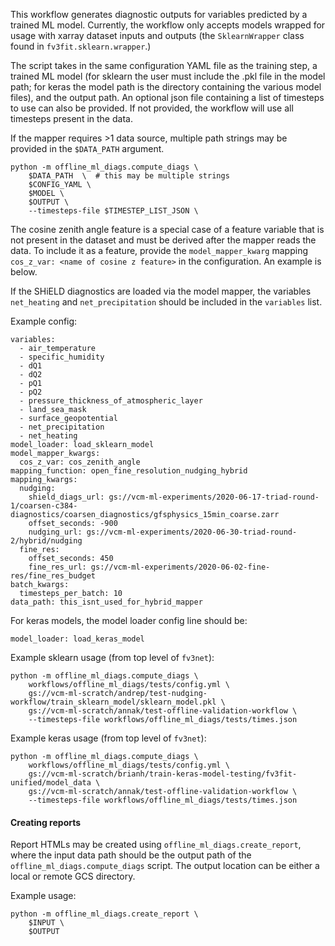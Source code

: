 This workflow generates diagnostic outputs for variables predicted by 
a trained ML model. Currently, the workflow only accepts models wrapped 
for usage with xarray dataset inputs and outputs (the `SklearnWrapper` class 
found in `fv3fit.sklearn.wrapper`.) 

The script takes in the same configuration YAML file as the training step, 
a trained ML model (for sklearn the user must include the .pkl file in the model path;
for keras the model path is the directory containing the various model files), and the
output path. An optional json file containing a list of timesteps to use can also be
provided. If not provided, the workflow will use all timesteps present in the data.

If the mapper requires >1 data source, multiple path strings may be provided 
in the `$DATA_PATH` argument.

```
python -m offline_ml_diags.compute_diags \
    $DATA_PATH  \  # this may be multiple strings 
    $CONFIG_YAML \
    $MODEL \
    $OUTPUT \
    --timesteps-file $TIMESTEP_LIST_JSON \
```

The cosine zenith angle feature is a special case of a feature variable that is not
present in the dataset and must be derived after the mapper reads the data. To include it
as a feature, provide the `model_mapper_kwarg` mapping `cos_z_var: <name of cosine z feature>`
in the configuration. An example is below.

If the SHiELD diagnostics are loaded via the model mapper, the variables `net_heating` and
`net_precipitation` should be included in the `variables` list.

Example config:
```
variables:
  - air_temperature
  - specific_humidity
  - dQ1
  - dQ2
  - pQ1
  - pQ2
  - pressure_thickness_of_atmospheric_layer
  - land_sea_mask
  - surface_geopotential
  - net_precipitation
  - net_heating
model_loader: load_sklearn_model
model_mapper_kwargs:
  cos_z_var: cos_zenith_angle
mapping_function: open_fine_resolution_nudging_hybrid
mapping_kwargs:
  nudging:
    shield_diags_url: gs://vcm-ml-experiments/2020-06-17-triad-round-1/coarsen-c384-diagnostics/coarsen_diagnostics/gfsphysics_15min_coarse.zarr
    offset_seconds: -900
    nudging_url: gs://vcm-ml-experiments/2020-06-30-triad-round-2/hybrid/nudging
  fine_res:
    offset_seconds: 450
    fine_res_url: gs://vcm-ml-experiments/2020-06-02-fine-res/fine_res_budget      
batch_kwargs:
  timesteps_per_batch: 10
data_path: this_isnt_used_for_hybrid_mapper
```

For keras models, the model loader config line should be:
```
model_loader: load_keras_model
```


Example sklearn usage (from top level of `fv3net`): 
```
python -m offline_ml_diags.compute_diags \
    workflows/offline_ml_diags/tests/config.yml \
    gs://vcm-ml-scratch/andrep/test-nudging-workflow/train_sklearn_model/sklearn_model.pkl \
    gs://vcm-ml-scratch/annak/test-offline-validation-workflow \
    --timesteps-file workflows/offline_ml_diags/tests/times.json
```

Example keras usage (from top level of `fv3net`): 
```
python -m offline_ml_diags.compute_diags \
    workflows/offline_ml_diags/tests/config.yml \
    gs://vcm-ml-scratch/brianh/train-keras-model-testing/fv3fit-unified/model_data \
    gs://vcm-ml-scratch/annak/test-offline-validation-workflow \
    --timesteps-file workflows/offline_ml_diags/tests/times.json
```

#### Creating reports
Report HTMLs may be created using `offline_ml_diags.create_report`, where the input data path should be
the output path of the `offline_ml_diags.compute_diags` script. The output location can be either a local
or remote GCS directory.

Example usage:
```
python -m offline_ml_diags.create_report \
    $INPUT \
    $OUTPUT 
```